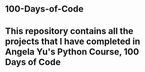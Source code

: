 # 100-Days-of-Code
# This repository contains all the projects that I have completed in Angela Yu's Python Course, 100 Days of Code
